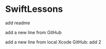 # SwiftLessons
add readme

add a new line from GitHub

add a new line from local Xcode
GitHub: add 2 
